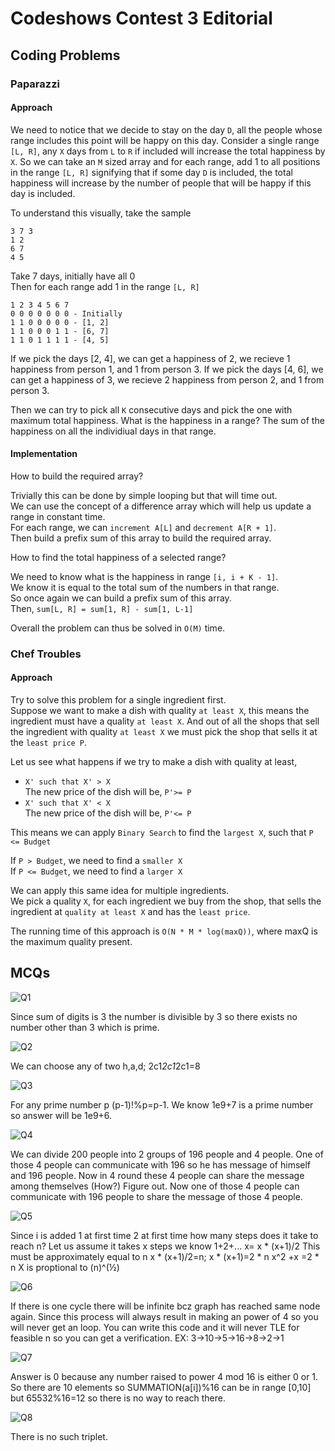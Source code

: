 # Codeshows Contest 3 Editorial

## Coding Problems
### Paparazzi
#### Approach
We need to notice that we decide to stay on the day `D`, all the people whose range includes this point will be happy on this day.
Consider a single range `[L, R]`, any `X` days from `L` to `R` if included will increase the total happiness by `X`. 
So we can take an `M` sized array and for each range, add 1 to all positions in the range `[L, R]` signifying that if some day `D` is included, the total happiness will increase by the number of people that will be happy if this day is included.

To understand this visually, take the sample
```
3 7 3
1 2
6 7
4 5
```

Take 7 days, initially have all 0  
Then for each range add 1 in the range `[L, R]`
```
1 2 3 4 5 6 7
0 0 0 0 0 0 0 - Initially
1 1 0 0 0 0 0 - [1, 2]
1 1 0 0 0 1 1 - [6, 7]
1 1 0 1 1 1 1 - [4, 5]
```

If we pick the days [2, 4], we can get a happiness of 2, we recieve 1 happiness from person 1, and 1 from person 3.
If we pick the days [4, 6], we can get a happiness of 3, we recieve 2 happiness from person 2, and 1 from person 3.

Then we can try to pick all `K` consecutive days and pick the one with maximum total happiness.
What is the happiness in a range? The sum of the happiness on all the individiual days in that range.

#### Implementation
How to build the required array?  

Trivially this can be done by simple looping but that will time out.  
We can use the concept of a difference array which will help us update a range in constant time.  
For each range, we can `increment A[L]` and `decrement A[R + 1]`.  
Then build a prefix sum of this array to build the required array.

How to find the total happiness of a selected range?

We need to know what is the happiness in range `[i, i + K - 1]`.  
We know it is equal to the total sum of the numbers in that range.  
So once again we can build a prefix sum of this array.  
Then, `sum[L, R] = sum[1, R] - sum[1, L-1]`

Overall the problem can thus be solved in `O(M)` time.

### Chef Troubles 
#### Approach
Try to solve this problem for a single ingredient first.  
Suppose we want to make a dish with quality `at least X`, this means the ingredient must have a quality `at least X`. And out of all the shops that sell the ingredient with quality `at least X` we must pick the shop that sells it at the `least price P`. 

Let us see what happens if we try to make a dish with quality at least,

- `X' such that X' > X`  
The new price of the dish will be, `P'>= P`
- `X' such that X' < X`  
The new price of the dish will be, `P'<= P`

This means we can apply `Binary Search` to find the `largest X`, such that `P <= Budget`

If `P > Budget`, we need to find a `smaller X`  
If `P <= Budget`, we need to find a `larger X`

We can apply this same idea for multiple ingredients.  
We pick a quality `X`, for each ingredient we buy from the shop, that sells the ingredient at `quality at least X` and has the `least price`.

The running time of this approach is `O(N * M * log(maxQ))`, where maxQ is the maximum quality present.

## MCQs

![Q1](/mcq/1.jpg)

Since sum of digits is 3 the number is divisible by 3 so there exists no number other than 3 which is prime.

![Q2](/mcq/2.jpg)

We can choose any of two h,a,d;
2c1*2c1*2c1=8

![Q3](/mcq/3.jpg)

For any prime number p (p-1)!%p=p-1. We know 1e9+7 is a prime number so answer will be 1e9+6.

![Q4](/mcq/4.jpg)

We can divide 200 people into 2 groups of 196 people and 4 people.
One of those 4 people can communicate with 196 so he has message of himself and 196 people.
Now in 4 round these 4 people can share the message among themselves (How?)
Figure out.
Now one of those 4 people can communicate with 196 people to share the message of those 4 people.

![Q5](/mcq/5.jpg)

Since i is added 1 at first time 2 at first time how many steps does it take to reach n?
Let us assume it takes x steps we know
1+2+... x= x * (x+1)/2
This must be approximately equal to n
x * (x+1)/2=n;
x * (x+1)=2 * n
x^2 +x =2 * n
X is proptional to (n)^(½)

![Q6](/mcq/6.jpg)

If there is one cycle there will be infinite bcz graph has reached same node again.
Since this process will always result in making an power of 4 so you will never get an loop.
You can write this code and it will never TLE for feasible n so you can get a verification.
EX:
3->10->5->16->8->2->1

![Q7](/mcq/7.jpg)

Answer is 0 because any number raised to power 4 mod 16 is either 0 or 1.
So there are 10 elements so SUMMATION(a[i])%16 can be in range [0,10] but
65532%16=12 so there is no way to reach there.

![Q8](/mcq/8.jpg)

There is no such triplet.
